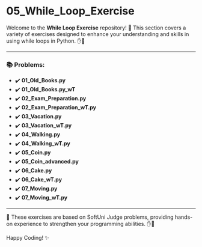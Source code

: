 # 05_While_Loop_Exercise

Welcome to the **While Loop Exercise** repository! 🎉 This section covers a variety of exercises designed to enhance your understanding and skills in using while loops in Python. ✋👋

---

### 📚 Problems:

- ✔️ **01_Old_Books.py**
- ✔️ **01_Old_Books.py_wT**
- ✔️ **02_Exam_Preparation.py**
- ✔️ **02_Exam_Preparation_wT.py**
- ✔️ **03_Vacation.py**
- ✔️ **03_Vacation_wT.py**
- ✔️ **04_Walking.py**
- ✔️ **04_Walking_wT.py**
- ✔️ **05_Coin.py**
- ✔️ **05_Coin_advanced.py**
- ✔️ **06_Cake.py**
- ✔️ **06_Cake_wT.py**
- ✔️ **07_Moving.py**
- ✔️ **07_Moving_wT.py**

---

🚀 These exercises are based on SoftUni Judge problems, providing hands-on experience to strengthen your programming abilities. ✋👋

Happy Coding! ✨
